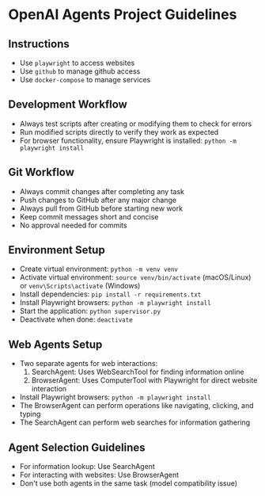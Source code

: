 # OpenAI Agents Project Guidelines

## Instructions
- Use `playwright` to access websites
- Use `github` to manage github access
- Use `docker-compose` to manage services

## Development Workflow
- Always test scripts after creating or modifying them to check for errors
- Run modified scripts directly to verify they work as expected
- For browser functionality, ensure Playwright is installed: `python -m playwright install`

## Git Workflow
- Always commit changes after completing any task
- Push changes to GitHub after any major change
- Always pull from GitHub before starting new work
- Keep commit messages short and concise
- No approval needed for commits

## Environment Setup
- Create virtual environment: `python -m venv venv`
- Activate virtual environment: `source venv/bin/activate` (macOS/Linux) or `venv\Scripts\activate` (Windows)
- Install dependencies: `pip install -r requirements.txt`
- Install Playwright browsers: `python -m playwright install`
- Start the application: `python supervisor.py`
- Deactivate when done: `deactivate`

## Web Agents Setup
- Two separate agents for web interactions:
  1. SearchAgent: Uses WebSearchTool for finding information online
  2. BrowserAgent: Uses ComputerTool with Playwright for direct website interaction
- Install Playwright browsers: `python -m playwright install`
- The BrowserAgent can perform operations like navigating, clicking, and typing
- The SearchAgent can perform web searches for information gathering

## Agent Selection Guidelines
- For information lookup: Use SearchAgent
- For interacting with websites: Use BrowserAgent
- Don't use both agents in the same task (model compatibility issue)
